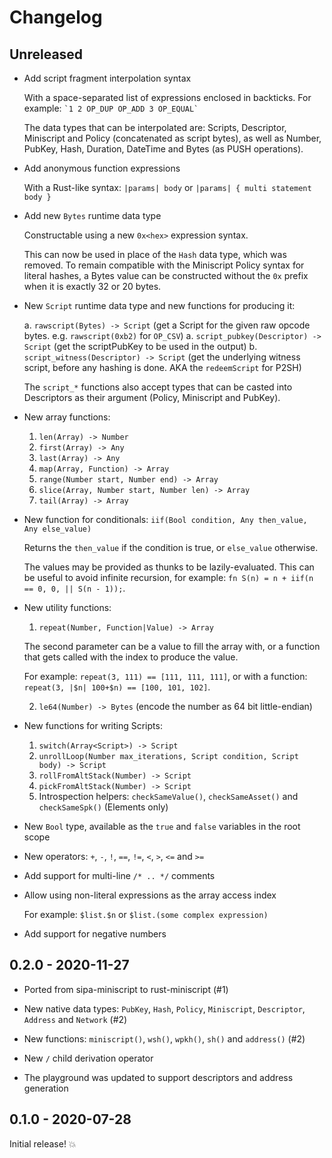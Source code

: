 # Changelog

## Unreleased

- Add script fragment interpolation syntax

  With a space-separated list of expressions enclosed in backticks. For example: ``` `1 2 OP_DUP OP_ADD 3 OP_EQUAL` ```

  The data types that can be interpolated are: Scripts, Descriptor, Miniscript and Policy (concatenated as script bytes), as well as Number, PubKey, Hash, Duration, DateTime and Bytes (as PUSH operations).

- Add anonymous function expressions

  With a Rust-like syntax: `|params| body` or `|params| { multi statement body }`

- Add new `Bytes` runtime data type

  Constructable using a new `0x<hex>` expression syntax.

  This can now be used in place of the `Hash` data type, which was removed.
  To remain compatible with the Miniscript Policy syntax for literal
  hashes, a Bytes value can be constructed without the `0x` prefix
  when it is exactly 32 or 20 bytes.

- New `Script` runtime data type and new functions for producing it:

  a. `rawscript(Bytes) -> Script` (get a Script for the given raw opcode bytes. e.g. `rawscript(0xb2)` for `OP_CSV`)
  a. `script_pubkey(Descriptor) -> Script` (get the scriptPubKey to be used in the output)
  b. `script_witness(Descriptor) -> Script` (get the underlying witness script, before any hashing is done. AKA the `redeemScript` for P2SH)

  The `script_*` functions also accept types that can be casted into Descriptors as their argument (Policy, Miniscript and PubKey).

- New array functions:
  1. `len(Array) -> Number`
  2. `first(Array) -> Any`
  3. `last(Array) -> Any`
  4. `map(Array, Function) -> Array`
  5. `range(Number start, Number end) -> Array`
  6. `slice(Array, Number start, Number len) -> Array`
  7. `tail(Array) -> Array`

- New function for conditionals: `iif(Bool condition, Any then_value, Any else_value)`

  Returns the `then_value` if the condition is true, or `else_value` otherwise.

  The values may be provided as thunks to be lazily-evaluated. This can be useful to avoid infinite recursion, for example: `fn S(n) = n + iif(n == 0, 0, || S(n - 1));`.

- New utility functions:

  1. `repeat(Number, Function|Value) -> Array`

    The second parameter can be a value to fill the array with,
    or a function that gets called with the index to produce the value.

    For example: `repeat(3, 111) == [111, 111, 111]`, or with a function: `repeat(3, |$n| 100+$n) == [100, 101, 102]`.

  2. `le64(Number) -> Bytes` (encode the number as 64 bit little-endian)

- New functions for writing Scripts:

  1. `switch(Array<Script>) -> Script`
  2. `unrollLoop(Number max_iterations, Script condition, Script body) -> Script`
  3. `rollFromAltStack(Number) -> Script`
  4. `pickFromAltStack(Number) -> Script`
  4. Introspection helpers: `checkSameValue()`, `checkSameAsset()` and `checkSameSpk()` (Elements only)

- New `Bool` type, available as the `true` and `false` variables in the root scope

- New operators: `+`, `-`, `!`, `==`, `!=`, `<`, `>`, `<=` and `>=`

- Add support for multi-line `/* .. */` comments

- Allow using non-literal expressions as the array access index

  For example: `$list.$n` or `$list.(some complex expression)`

- Add support for negative numbers

## 0.2.0 - 2020-11-27

- Ported from sipa-miniscript to rust-miniscript (#1)

- New native data types: `PubKey`, `Hash`, `Policy`, `Miniscript`, `Descriptor`, `Address` and `Network` (#2)

- New functions: `miniscript()`, `wsh()`, `wpkh()`, `sh()` and `address()` (#2)

- New `/` child derivation operator

- The playground was updated to support descriptors and address generation

## 0.1.0 - 2020-07-28

Initial release! 💥
